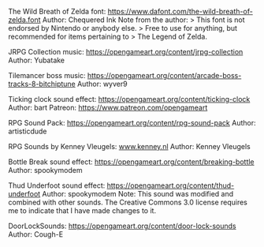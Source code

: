 The Wild Breath of Zelda font:
    https://www.dafont.com/the-wild-breath-of-zelda.font
    Author: Chequered Ink
    Note from the author:
    > This font is not endorsed by Nintendo or anybody else.
    > Free to use for anything, but recommended for items pertaining to
    > The Legend of Zelda.

JRPG Collection music:
    https://opengameart.org/content/jrpg-collection
    Author: Yubatake

Tilemancer boss music:
    https://opengameart.org/content/arcade-boss-tracks-8-bitchiptune
    Author: wyver9

Ticking clock sound effect:
    https://opengameart.org/content/ticking-clock
    Author: bart
    Patreon: https://www.patreon.com/opengameart

RPG Sound Pack:
    https://opengameart.org/content/rpg-sound-pack
    Author: artisticdude

RPG Sounds by Kenney Vleugels:
    www.kenney.nl
    Author: Kenney Vleugels

Bottle Break sound effect:
    https://opengameart.org/content/breaking-bottle
    Author: spookymodem

Thud Underfoot sound effect:
    https://opengameart.org/content/thud-underfoot
    Author: spookymodem
    Note: 
        This sound was modified and combined with other sounds.
        The Creative Commons 3.0 license requires me to indicate that I have
        made changes to it.

DoorLockSounds:
    https://opengameart.org/content/door-lock-sounds
    Author: Cough-E
